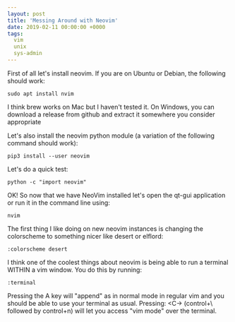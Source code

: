 ```yaml
---
layout: post
title: 'Messing Around with Neovim'
date: 2019-02-11 00:00:00 +0000
tags:
  vim
  unix
  sys-admin
---
```


First of all let's install neovim. If you are on Ubuntu or Debian, the following should work:

	sudo apt install nvim

I think brew works on Mac but I haven't tested it. On Windows, you can download a release from github and
extract it somewhere you consider appropriate

Let's also install the neovim python module (a variation of the following command should work):

	pip3 install --user neovim

Let's do a quick test:

	python -c "import neovim"

OK! So now that we have NeoVim installed let's open the qt-gui application or run it in the command line using:

	nvim

<!-- To install plugins
https://github.com/junegunn/vim-plug
-->

The first thing I like doing on new neovim instances is changing the colorscheme to something nicer like desert 
or elflord:

	:colorscheme desert

I think one of the coolest things about neovim is being able to run a terminal WITHIN a vim window. You do this by running:

	:terminal

Pressing the A key will "append" as in normal mode in regular vim and you should be able to use your terminal as 
usual. Pressing: <C-\> <C-n> (control+\ followed by control+n) will let you access "vim mode" over the terminal.
